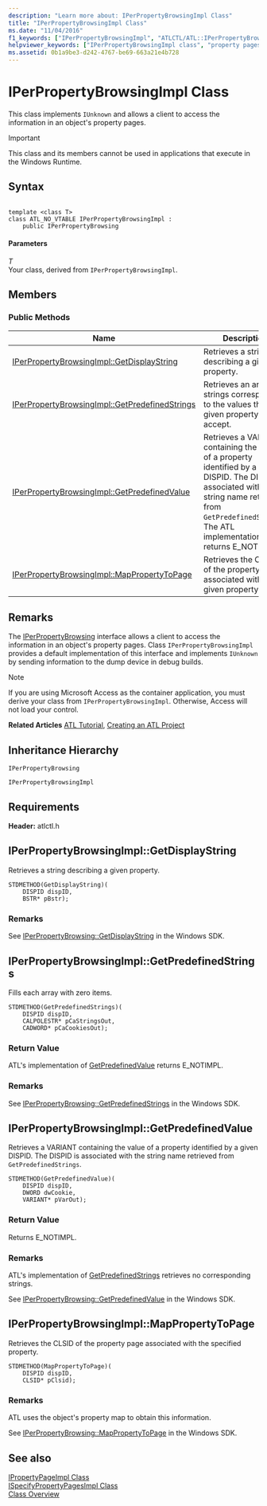 ```yaml
---
description: "Learn more about: IPerPropertyBrowsingImpl Class"
title: "IPerPropertyBrowsingImpl Class"
ms.date: "11/04/2016"
f1_keywords: ["IPerPropertyBrowsingImpl", "ATLCTL/ATL::IPerPropertyBrowsingImpl", "ATLCTL/ATL::IPerPropertyBrowsingImpl::GetDisplayString", "ATLCTL/ATL::IPerPropertyBrowsingImpl::GetPredefinedStrings", "ATLCTL/ATL::IPerPropertyBrowsingImpl::GetPredefinedValue", "ATLCTL/ATL::IPerPropertyBrowsingImpl::MapPropertyToPage"]
helpviewer_keywords: ["IPerPropertyBrowsingImpl class", "property pages, accessing information", "IPerPropertyBrowsing, ATL implementation"]
ms.assetid: 0b1a9be3-d242-4767-be69-663a21e4b728
---
```

# IPerPropertyBrowsingImpl Class

This class implements `IUnknown` and allows a client to access the information in an object's property pages.

> [!IMPORTANT]
> This class and its members cannot be used in applications that execute in the Windows Runtime.

## Syntax

```

template <class T>
class ATL_NO_VTABLE IPerPropertyBrowsingImpl :
    public IPerPropertyBrowsing
```

#### Parameters

*T*<br/>
Your class, derived from `IPerPropertyBrowsingImpl`.

## Members

### Public Methods

|Name|Description|
|----------|-----------------|
|[IPerPropertyBrowsingImpl::GetDisplayString](#getdisplaystring)|Retrieves a string describing a given property.|
|[IPerPropertyBrowsingImpl::GetPredefinedStrings](#getpredefinedstrings)|Retrieves an array of strings corresponding to the values that a given property can accept.|
|[IPerPropertyBrowsingImpl::GetPredefinedValue](#getpredefinedvalue)|Retrieves a VARIANT containing the value of a property identified by a given DISPID. The DISPID is associated with the string name retrieved from `GetPredefinedStrings`. The ATL implementation returns E_NOTIMPL.|
|[IPerPropertyBrowsingImpl::MapPropertyToPage](#mappropertytopage)|Retrieves the CLSID of the property page associated with a given property.|

## Remarks

The [IPerPropertyBrowsing](/windows/win32/api/ocidl/nn-ocidl-iperpropertybrowsing) interface allows a client to access the information in an object's property pages. Class `IPerPropertyBrowsingImpl` provides a default implementation of this interface and implements `IUnknown` by sending information to the dump device in debug builds.

> [!NOTE]
> If you are using Microsoft Access as the container application, you must derive your class from `IPerPropertyBrowsingImpl`. Otherwise, Access will not load your control.

**Related Articles** [ATL Tutorial](../../atl/active-template-library-atl-tutorial.md), [Creating an ATL Project](../../atl/reference/creating-an-atl-project.md)

## Inheritance Hierarchy

`IPerPropertyBrowsing`

`IPerPropertyBrowsingImpl`

## Requirements

**Header:** atlctl.h

## <a name="getdisplaystring"></a> IPerPropertyBrowsingImpl::GetDisplayString

Retrieves a string describing a given property.

```
STDMETHOD(GetDisplayString)(
    DISPID dispID,
    BSTR* pBstr);
```

### Remarks

See [IPerPropertyBrowsing::GetDisplayString](/windows/win32/api/ocidl/nf-ocidl-iperpropertybrowsing-getdisplaystring) in the Windows SDK.

## <a name="getpredefinedstrings"></a> IPerPropertyBrowsingImpl::GetPredefinedStrings

Fills each array with zero items.

```
STDMETHOD(GetPredefinedStrings)(
    DISPID dispID,
    CALPOLESTR* pCaStringsOut,
    CADWORD* pCaCookiesOut);
```

### Return Value

ATL's implementation of [GetPredefinedValue](#getpredefinedvalue) returns E_NOTIMPL.

### Remarks

See [IPerPropertyBrowsing::GetPredefinedStrings](/windows/win32/api/ocidl/nf-ocidl-iperpropertybrowsing-getpredefinedstrings) in the Windows SDK.

## <a name="getpredefinedvalue"></a> IPerPropertyBrowsingImpl::GetPredefinedValue

Retrieves a VARIANT containing the value of a property identified by a given DISPID. The DISPID is associated with the string name retrieved from `GetPredefinedStrings`.

```
STDMETHOD(GetPredefinedValue)(
    DISPID dispID,
    DWORD dwCookie,
    VARIANT* pVarOut);
```

### Return Value

Returns E_NOTIMPL.

### Remarks

ATL's implementation of [GetPredefinedStrings](#getpredefinedstrings) retrieves no corresponding strings.

See [IPerPropertyBrowsing::GetPredefinedValue](/windows/win32/api/ocidl/nf-ocidl-iperpropertybrowsing-getpredefinedvalue) in the Windows SDK.

## <a name="mappropertytopage"></a> IPerPropertyBrowsingImpl::MapPropertyToPage

Retrieves the CLSID of the property page associated with the specified property.

```
STDMETHOD(MapPropertyToPage)(
    DISPID dispID,
    CLSID* pClsid);
```

### Remarks

ATL uses the object's property map to obtain this information.

See [IPerPropertyBrowsing::MapPropertyToPage](/windows/win32/api/ocidl/nf-ocidl-iperpropertybrowsing-mappropertytopage) in the Windows SDK.

## See also

[IPropertyPageImpl Class](../../atl/reference/ipropertypageimpl-class.md)<br/>
[ISpecifyPropertyPagesImpl Class](../../atl/reference/ispecifypropertypagesimpl-class.md)<br/>
[Class Overview](../../atl/atl-class-overview.md)
